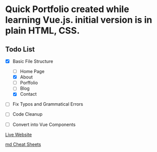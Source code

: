 # Quick Portfolio created while learning Vue.js. initial version is in plain HTML, CSS. 

## Todo List

 - [x] Basic File Structure
    - [ ] Home Page
    - [x] About
    - [ ] Porffolio
    - [ ] Blog
    - [x] Contact

- [ ] Fix Typos and Grammatical Errors
- [ ] Code Cleanup

- [ ] Convert into Vue Components


[Live Website](http://www.koushith.com/netlify.com) 
   
[md Cheat Sheets](https://guides.github.com/pdfs/markdown-cheatsheet-online.pdf)